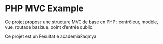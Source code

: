# PHP MVC Example

Ce projet propose une structure MVC de base en PHP : contrôleur, modèle, vue, routage basique, point d’entrée public.


Ce projet est un Resultat e academiaRaqmya

